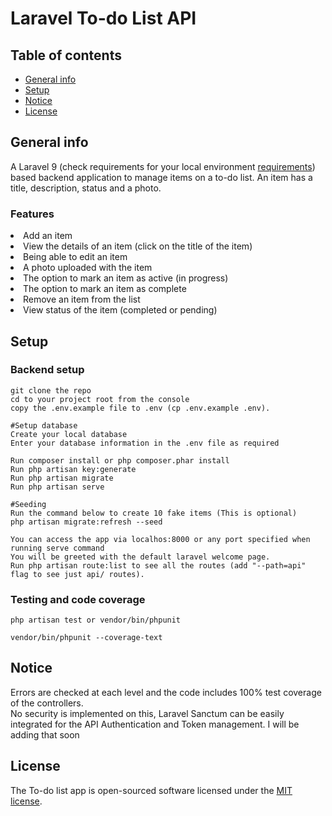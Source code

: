# Laravel To-do List API
## Table of contents
* [General info](#general-info)
* [Setup](#setup)
* [Notice](#notice)
* [License](#license)

## General info 
A Laravel 9 (check requirements for your local environment <a href='https://laravel.com/docs/9.x/releases'>requirements</a>) based backend application to manage items on a to-do list. An item has a title, description, status and a photo.

### Features
<li>Add an item</li>
<li>View the details of an item (click on the title of the item)</li>
<li>Being able to edit an item</li>
<li>A photo uploaded with the item</li>
<li>The option to mark an item as active (in progress)</li>
<li>The option to mark an item as complete</li>
<li>Remove an item from the list</li>
<li>View status of the item (completed or pending)</li>

## Setup

### Backend setup
```
git clone the repo
cd to your project root from the console
copy the .env.example file to .env (cp .env.example .env).

#Setup database 
Create your local database
Enter your database information in the .env file as required

Run composer install or php composer.phar install
Run php artisan key:generate
Run php artisan migrate
Run php artisan serve

#Seeding 
Run the command below to create 10 fake items (This is optional) 
php artisan migrate:refresh --seed

```

```
You can access the app via localhos:8000 or any port specified when running serve command
You will be greeted with the default laravel welcome page.
Run php artisan route:list to see all the routes (add "--path=api" flag to see just api/ routes). 
```
### Testing and code coverage
```
php artisan test or vendor/bin/phpunit
```

```
vendor/bin/phpunit --coverage-text
```
## Notice
Errors are checked at each level and the code includes 100% test coverage of the controllers.<br/>
No security is implemented on this,  Laravel Sanctum can be easily integrated for the API Authentication and Token management.
I will be adding that soon

## License

The To-do list app is open-sourced software licensed under the [MIT license](https://opensource.org/licenses/MIT).
